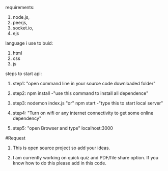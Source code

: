 
requirements:
 1. node.js,
 2. peerjs, 
 3. socket.io,
 4. ejs

language i use to buid:
 1. html
 2. css
 3. js
 
steps to start api:
  1. step1: "open command line in your source code downloaded folder" 
  
  2. step2: npm install -"use this command to install all dependence"
  
  3. step3: nodemon index.js "or" npm start -"type this to start local server"
  
  4. step4: "Turn on wifi or any internet connectivity to get some online dependency"

  5. step5: "open Browser and type"  localhost:3000   

#Request 
  1. This is open source project so add your ideas.
  
  2. I am currently working on quick quiz and PDF/file share option. If you know how to do this please add in this code.
